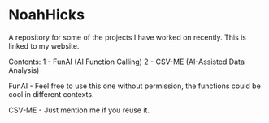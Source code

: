 # NoahHicks
A repository for some of the projects I have worked on recently. This is linked to my website.

Contents:
1 - FunAI (AI Function Calling)
2 - CSV-ME (AI-Assisted Data Analysis)

FunAI - Feel free to use this one without permission, the functions could be cool in different contexts.

CSV-ME - Just mention me if you reuse it.
